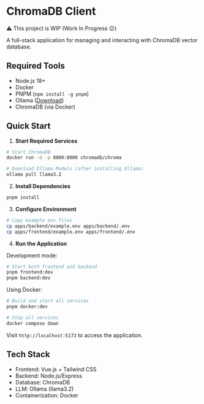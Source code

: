 # ChromaDB Client

⚠️ This project is WIP (Work In Progress 😉)

A full-stack application for managing and interacting with ChromaDB vector database.

## Required Tools

-   Node.js 18+
-   Docker
-   PNPM (`npm install -g pnpm`)
-   Ollama ([Download](https://ollama.ai))
-   ChromaDB (via Docker)

## Quick Start

1. **Start Required Services**

```bash
# Start ChromaDB
docker run -d -p 8000:8000 chromadb/chroma

# Download Ollama Models (after installing Ollama)
ollama pull llama3.2
```

2. **Install Dependencies**

```bash
pnpm install
```

3. **Configure Environment**

```bash
# Copy example env files
cp apps/backend/example.env apps/backend/.env
cp apps/frontend/example.env apps/frontend/.env
```

4. **Run the Application**

Development mode:

```bash
# Start both frontend and backend
pnpm frontend:dev
pnpm backend:dev
```

Using Docker:

```bash
# Build and start all services
pnpm docker:dev

# Stop all services
docker compose down
```

Visit `http://localhost:5173` to access the application.

## Tech Stack

-   Frontend: Vue.js + Tailwind CSS
-   Backend: Node.js/Express
-   Database: ChromaDB
-   LLM: Ollama (llama3.2)
-   Containerization: Docker
